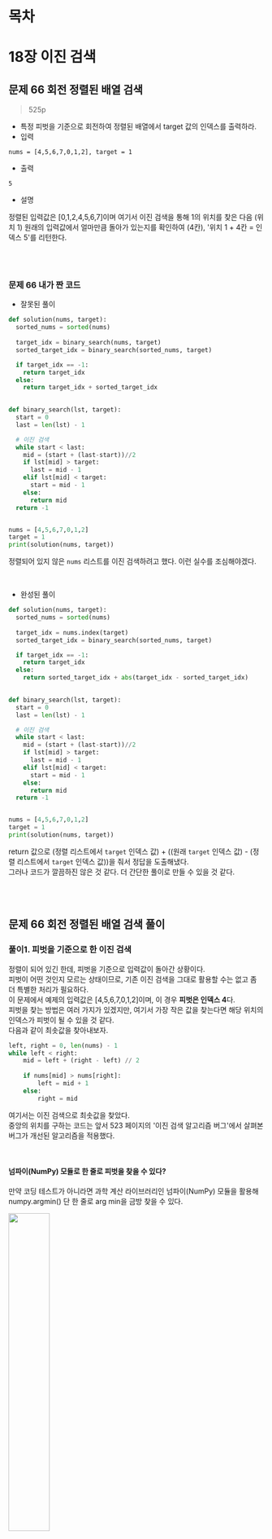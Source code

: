 # 목차

# 18장 이진 검색
## 문제 66 회전 정렬된 배열 검색
> 525p

* 특정 피벗을 기준으로 회전하여 정렬된 배열에서 target 값의 인덱스를 출력하라.
* 입력
```
nums = [4,5,6,7,0,1,2], target = 1
```
* 출력
```
5
```
* 설명

정렬된 입력값은 [0,1,2,4,5,6,7]이며 여기서 이진 검색을 통해 1의 위치를 찾은 다음 (위치 1) 원래의 입력값에서 얼마만큼 돌아가 있는지를 확인하여 (4칸), '위치 1 + 4칸 = 인덱스 5'를 리턴한다.

<br><br>

### 문제 66 내가 짠 코드
* 잘못된 풀이
```python
def solution(nums, target):
  sorted_nums = sorted(nums)
  
  target_idx = binary_search(nums, target)
  sorted_target_idx = binary_search(sorted_nums, target)

  if target_idx == -1:
    return target_idx
  else:
    return target_idx + sorted_target_idx

  
def binary_search(lst, target):
  start = 0
  last = len(lst) - 1

  # 이진 검색
  while start < last:
    mid = (start + (last-start))//2
    if lst[mid] > target:
      last = mid - 1
    elif lst[mid] < target:
      start = mid - 1
    else:
      return mid
  return -1


nums = [4,5,6,7,0,1,2]
target = 1
print(solution(nums, target))
```
정렬되어 있지 않은 `nums` 리스트를 이진 검색하려고 했다. 이런 실수를 조심해야겠다.

<br>

* 완성된 풀이
```python
def solution(nums, target):
  sorted_nums = sorted(nums)
  
  target_idx = nums.index(target)
  sorted_target_idx = binary_search(sorted_nums, target)

  if target_idx == -1:
    return target_idx
  else:
    return sorted_target_idx + abs(target_idx - sorted_target_idx)

  
def binary_search(lst, target):
  start = 0
  last = len(lst) - 1

  # 이진 검색
  while start < last:
    mid = (start + (last-start))//2
    if lst[mid] > target:
      last = mid - 1
    elif lst[mid] < target:
      start = mid - 1
    else:
      return mid
  return -1


nums = [4,5,6,7,0,1,2]
target = 1
print(solution(nums, target))
```
return 값으로 (정렬 리스트에서 `target` 인덱스 값) + ((원래 `target` 인덱스 값) - (정렬 리스트에서 `target` 인덱스 값))을 줘서 정답을 도출해냈다.<br>
그러나 코드가 깔끔하진 않은 것 같다. 더 간단한 풀이로 만들 수 있을 것 같다.

<br><br>

## 문제 66 회전 정렬된 배열 검색 풀이
### 풀이1. 피벗을 기준으로 한 이진 검색
정렬이 되어 있긴 한데, 피벗을 기준으로 입력값이 돌아간 상황이다.<br>
피벗이 어떤 것인지 모르는 상태이므로, 기존 이진 검색을 그대로 활용할 수는 없고 좀 더 특별한 처리가 필요하다.<br>
이 문제에서 예제의 입력값은 [4,5,6,7,0,1,2]이며, 이 경우 **피벗은 인덱스 4**다.<br>
피벗을 찾는 방법은 여러 가지가 있겠지만, 여기서 가장 작은 값을 찾는다면 해당 위치의 인덱스가 피벗이 될 수 있을 것 같다. <br>
다음과 같이 최솟값을 찾아내보자.
```python
left, right = 0, len(nums) - 1
while left < right:
    mid = left + (right - left) // 2
    
    if nums[mid] > nums[right]:
        left = mid + 1
    else:
        right = mid
```
여기서는 이진 검색으로 최솟값을 찾았다.<br>
중앙의 위치를 구하는 코드는 앞서 523 페이지의 '이진 검색 알고리즘 버그'에서 살펴본 버그가 개선된 알고리즘을 적용했다.

<br>

#### 넘파이(NumPy) 모듈로 한 줄로 피벗을 찾을 수 있다?
만약 코딩 테스트가 아니라면 과학 계산 라이브러리인 넘파이(NumPy) 모듈을 활용해 numpy.argmin() 단 한 줄로 arg min을 금방 찾을 수 있다.

<img src="https://user-images.githubusercontent.com/55045377/128960118-1c1df47c-be82-461b-ba29-7dc42eaa9ff6.png" width=40% height=40%>

그러나 여기서는 코딩 테스트인 상황이므로 외부 모듈을 사용할 수 없다. 따라서 다음과 같은 코드로 넘파이의 argmin()을 흉내낼 수 있다.
```python
pivot = nums.index(min(nums))
```

<br><br>

이번에는 재귀가 아닌 반복으로 풀이해보자.<br>
65번 문제의 반복 풀이인 풀이2를 가져와서, 마찬가지로 4행에 중앙의 위치 계산 버그가 개선된 알고리즘을 적용해 다음과 같이 코드를 정리한다.
```python
pivot = left
left, right = 0, len(nums) - 1
while left <= right:
    mid = left + (right - left) // 2  # 자료형을 초과하지 않는 중앙 위치 계산
    mid_pivot = ...
    
    if nums[mid_pivot] < target:
        left = mid + 1
    elif nums[mid_pivot] > target:
        right = mid - 1
    else:
        return mid
    ...
```
여기서는 앞서 최솟값 left를 찾아내 pivot으로 구성하고, 이를 기준으로 피벗의 위치만큼 살짝 틀어준 mid_pivot을 구성한 다음, 다시 이진 검색을 통해 target 값을 찾았다.<br>
**그렇다면 mid_pivot을 실제로는 어떤 식으로 구현하면 될까?** <br>
다음 코드를 한번 살펴보자.
```python
mid_pivot = (mid + pivot) % len(nums)
```
mid_pivot은 중앙의 위치 mid에 피벗 pivot만큼 이동하고, 배열의 길이를 초과할 경우 모듈로 연산으로 회전될 수 있도록 처리했다.<br>
이제 타겟과 값을 비교하는 부분은 mid가 아닌 mid_pivot을 기준으로 하되, left와 right는 mid를 기준으로 이동한다.

예제의 입력값을 기준으로 나타낸 그림 18-4를 살펴보자.

<img src="https://user-images.githubusercontent.com/55045377/128969111-d0072330-2baf-4145-8163-75ef4c0660dc.png" width=50% height=50%>

이 그림에서 값에 대한 비교는 mid_pivot의 위치를 기준으로 하지만, mid의 이동은 기존 이진 검색과 동일하게 left, right를 기준으로 한다.<br>
즉 다른 포인터를 가리키는 셈이며, 실제로 값에 대한 비교는 pivot의 위치인, 4칸 우측으로 떨어진 mid_pivot을 기준으로 한다.<br>
당연히 최종 결과도 mid_pivot의 값을 리턴받아 결과로 삼는다.

이제 전체 코드는 다음과 같다.
```python
from typing import List


class Solution:
    def search(self, nums: List[int], target: int) -> int:
        # 예외 처리
        if not nums:
            return -1

        # 최소값 찾아 피벗 설정
        left, right = 0, len(nums) - 1
        while left < right:
            mid = left + (right - left) // 2

            if nums[mid] > nums[right]:
                left = mid + 1
            else:
                right = mid

        pivot = left
        
        # 피벗 기준 이진 검색
        left, right = 0, len(nums) - 1
        while left <= right:
            mid = left + (right - left) // 2
            mid_pivot = (mid + pivot) % len(nums)

            if nums[mid_pivot] < target:
                left = mid + 1
            elif nums[mid_pivot] > target:
                right = mid - 1
            else:
                return mid_pivot
        return -1
```

<br><br>

## 문제 67 두 배열의 교집합
> 529p

* 두 배열의 교집합을 구하라.
* 입력
```
nums1 = [1,2,2,1], nums2 = [2,2]
```
* 출력
```
[2]
```

<br>

* 입력
```
nums1 = [4,9,5], nums2 = [9,4,9,8,4]
```
* 출력
```
[9,4]
```

<br><br>

### 문제 67 내가 짠 코드


























